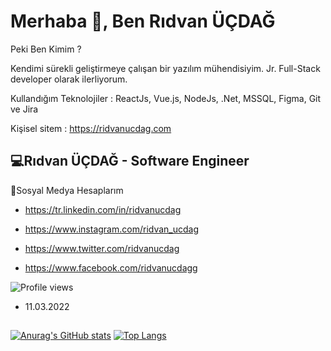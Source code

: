 # Merhaba 👋, Ben Rıdvan ÜÇDAĞ


Peki Ben Kimim ?

Kendimi sürekli geliştirmeye çalışan bir yazılım mühendisiyim. Jr. Full-Stack developer olarak ilerliyorum.

Kullandığım Teknolojiler :  ReactJs, Vue.js, NodeJs, .Net, MSSQL, Figma, Git ve Jira

Kişisel sitem : https://ridvanucdag.com

## 💻Rıdvan ÜÇDAĞ - Software Engineer
  
🤝Sosyal Medya Hesaplarım

- https://tr.linkedin.com/in/ridvanucdag

- https://www.instagram.com/ridvan_ucdag

- https://www.twitter.com/ridvanucdag

- https://www.facebook.com/ridvanucdagg

![Profile views](https://gpvc.arturio.dev/ridvanucdag)  
- 11.03.2022
##

[![Anurag's GitHub stats](https://github-readme-stats.vercel.app/api?username=ridvanucdag&show_icons=true&theme=radical)](https://github.com/anuraghazra/github-readme-stats)
[![Top Langs](https://github-readme-stats.vercel.app/api/top-langs/?username=ridvanucdag&layout=compact&text_color=daf7dc&bg_color=151515&hide=css,html,php)](https://github.com/anuraghazra/github-readme-stats)

<!--! [![GitHub Streak](https://github-readme-streak-stats.herokuapp.com/?user=ridvanucdag&theme=dark)](https://git.io/streak-stats) -->

<!--![GitHub Activity Graph](https://activity-graph.herokuapp.com/graph?username=ridvanucdag) -->
